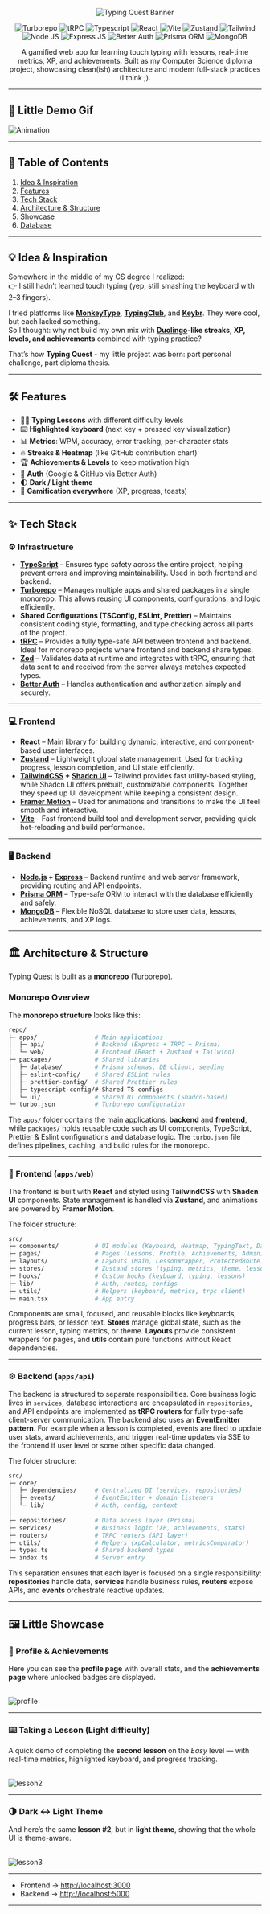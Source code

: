 <p align="center">
  <img src="https://github.com/user-attachments/assets/2c80aa68-59e7-49e6-bbe1-1a4692ff7c74" alt="Typing Quest Banner"/>
</p>
<p align="center">
  <img src="https://img.shields.io/badge/Turborepo-0C0606?style=for-the-badge&logo=turborepo&logoColor=EF4444" alt="Turborepo">
  <img src="https://img.shields.io/badge/tRPC-2596BE?style=for-the-badge&logo=trpc&logoColor=white" alt="tRPC">
  <img src="https://img.shields.io/badge/TypeScript-007ACC?style=for-the-badge&logo=typescript&logoColor=white" alt="Typescript">
  <img src="https://img.shields.io/badge/React-20232A?style=for-the-badge&logo=react&logoColor=61DAFB" alt="React">
  <img src="https://img.shields.io/badge/Vite-B73BFE?style=for-the-badge&logo=vite&logoColor=FFD62E" alt="Vite">
  <img src="https://img.shields.io/badge/zustand-602c3c?style=for-the-badge" alt="Zustand">
  <img src="https://img.shields.io/badge/Tailwind_CSS-38B2AC?style=for-the-badge&logo=tailwind-css&logoColor=white" alt="Tailwind">
  <img src="https://img.shields.io/badge/Node%20js-339933?style=for-the-badge&logo=nodedotjs&logoColor=white" alt="Node JS">
  <img src="https://img.shields.io/badge/Express%20js-000000?style=for-the-badge&logo=express&logoColor=white" alt="Express JS">
  <img src="https://img.shields.io/badge/Better%20Auth-000000?style=for-the-badge&logo=betterauth&logoColor=white" alt="Better Auth">
  <img src="https://img.shields.io/badge/Prisma-3982CE?style=for-the-badge&logo=Prisma&logoColor=white" alt="Prisma ORM">
  <img src="https://img.shields.io/badge/MongoDB-4EA94B?style=for-the-badge&logo=mongodb&logoColor=white" alt="MongoDB">
</p>

<p align="center">
  A gamified web app for learning touch typing with lessons, real-time metrics, XP, and achievements.  
  Built as my Computer Science diploma project, showcasing clean(ish) architecture and modern full-stack practices (I think ;).    
</p>

---

## 🎥 Little Demo Gif
 ![Animation](https://github.com/user-attachments/assets/f895bfa7-e5b5-4975-9d6c-4402256250eb)


---

## 📑 Table of Contents
1. [Idea & Inspiration](#-idea--inspiration)  
2. [Features](#-features)  
3. [Tech Stack](#-tech-stack)  
4. [Architecture & Structure](#-architecture--structure)  
5. [Showcase](#-showcase)  
6. [Database](#-database)  

---

## 💡 Idea & Inspiration

Somewhere in the middle of my CS degree I realized:  
👉 I still hadn’t learned touch typing (yep, still smashing the keyboard with 2–3 fingers).  

I tried platforms like [**MonkeyType**](https://monkeytype.com/), [**TypingClub**](https://www.typingclub.com/), and [**Keybr**](https://www.keybr.com/). They were cool, but each lacked something.  
So I thought: why not build my own mix with **[Duolingo](https://uk.duolingo.com/)-like streaks, XP, levels, and achievements** combined with typing practice?  

That’s how **Typing Quest** - my little project was born: part personal challenge, part diploma thesis.  

---

## 🛠 Features

- 🧑‍🎓 **Typing Lessons** with different difficulty levels  
- ⌨️ **Highlighted keyboard** (next key + pressed key visualization)  
- 📊 **Metrics**: WPM, accuracy, error tracking, per-character stats  
- 🔥 **Streaks & Heatmap** (like GitHub contribution chart)  
- 🏆 **Achievements & Levels** to keep motivation high  
- 👤 **Auth** (Google & GitHub via Better Auth)  
- 🌓 **Dark / Light theme**  
- 🎉 **Gamification everywhere** (XP, progress, toasts)  

---

## ✨ Tech Stack

### ⚙️ Infrastructure

* **[TypeScript](https://www.typescriptlang.org/)** – Ensures type safety across the entire project, helping prevent errors and improving maintainability. Used in both frontend and backend.
* **[Turborepo](https://turborepo.com/)** – Manages multiple apps and shared packages in a single monorepo. This allows reusing UI components, configurations, and logic efficiently.
* **Shared Configurations (TSConfig, ESLint, Prettier)** – Maintains consistent coding style, formatting, and type checking across all parts of the project.
* **[tRPC](https://trpc.io/)** – Provides a fully type-safe API between frontend and backend. Ideal for monorepo projects where frontend and backend share types.
* **[Zod](https://zod.dev/)** – Validates data at runtime and integrates with tRPC, ensuring that data sent to and received from the server always matches expected types.
* **[Better Auth](https://www.better-auth.com/)** – Handles authentication and authorization simply and securely.

---

### 💻 Frontend

* **[React](https://reactjs.org/)** – Main library for building dynamic, interactive, and component-based user interfaces.
* **[Zustand](https://zustand-demo.pmnd.rs/)** – Lightweight global state management. Used for tracking progress, lesson completion, and UI state efficiently.
* **[TailwindCSS](https://tailwindcss.com/) + [Shadcn UI](https://ui.shadcn.com/)** – Tailwind provides fast utility-based styling, while Shadcn UI offers prebuilt, customizable components. Together they speed up UI development while keeping a consistent design.
* **[Framer Motion](https://www.framer.com/motion/)** – Used for animations and transitions to make the UI feel smooth and interactive.
* **[Vite](https://vitejs.dev/)** – Fast frontend build tool and development server, providing quick hot-reloading and build performance.

---

### 🖥 Backend

* **[Node.js](https://nodejs.org/) + [Express](https://expressjs.com/)** – Backend runtime and web server framework, providing routing and API endpoints.
* **[Prisma ORM](https://www.prisma.io/)** – Type-safe ORM to interact with the database efficiently and safely.
* **[MongoDB](https://www.mongodb.com/)** – Flexible NoSQL database to store user data, lessons, achievements, and XP logs.

---

## 🏛 Architecture & Structure

Typing Quest is built as a **monorepo** ([Turborepo](https://turborepo.com/)).

### Monorepo Overview

The **monorepo structure** looks like this:

```bash
repo/
├─ apps/                # Main applications
│  ├─ api/              # Backend (Express + TRPC + Prisma)
│  └─ web/              # Frontend (React + Zustand + Tailwind)
├─ packages/            # Shared libraries
│  ├─ database/         # Prisma schemas, DB client, seeding
│  ├─ eslint-config/    # Shared ESLint rules
│  ├─ prettier-config/  # Shared Prettier rules
│  ├─ typescript-config/# Shared TS configs
│  └─ ui/               # Shared UI components (Shadcn-based)
└─ turbo.json           # Turborepo configuration
```

The `apps/` folder contains the main applications: **backend** and **frontend**, while `packages/` holds reusable code such as UI components, TypeScript, Prettier & Eslint configurations and database logic. The `turbo.json` file defines pipelines, caching, and build rules for the monorepo.

---

### 🎨 Frontend (`apps/web`)

The frontend is built with **React** and styled using **TailwindCSS** with **Shadcn UI** components. State management is handled via **Zustand**, and animations are powered by **Framer Motion**.

The folder structure:

```bash
src/
├─ components/          # UI modules (Keyboard, Heatmap, TypingText, Dashboard)
├─ pages/               # Pages (Lessons, Profile, Achievements, Admin)
├─ layouts/             # Layouts (Main, LessonWrapper, ProtectedRoute)
├─ stores/              # Zustand stores (typing, metrics, theme, lesson)
├─ hooks/               # Custom hooks (keyboard, typing, lessons)
├─ lib/                 # Auth, routes, configs
├─ utils/               # Helpers (keyboard, metrics, trpc client)
└─ main.tsx             # App entry
```

Components are small, focused, and reusable blocks like keyboards, progress bars, or lesson text. **Stores** manage global state, such as the current lesson, typing metrics, or theme. **Layouts** provide consistent wrappers for pages, and **utils** contain pure functions without React dependencies.

---

### ⚙️ Backend (`apps/api`)

The backend is structured to separate responsibilities. Core business logic lives in `services`, database interactions are encapsulated in `repositories`, and API endpoints are implemented as **tRPC routers** for fully type-safe client-server communication. The backend also uses an **EventEmitter pattern**. For example when a lesson is completed, events are fired to update user stats, award achievements, and trigger real-time updates via SSE to the frontend if user level or some other specific data changed.

The folder structure:

```bash
src/
├─ core/
│  ├─ dependencies/     # Centralized DI (services, repositories)
│  ├─ events/           # EventEmitter + domain listeners
│  └─ lib/              # Auth, config, context
│
├─ repositories/        # Data access layer (Prisma)
├─ services/            # Business logic (XP, achievements, stats)
├─ routers/             # TRPC routers (API layer)
├─ utils/               # Helpers (xpCalculator, metricsComparator)
├─ types.ts             # Shared backend types
└─ index.ts             # Server entry
```

This separation ensures that each layer is focused on a single responsibility: **repositories** handle data, **services** handle business rules, **routers** expose APIs, and **events** orchestrate reactive updates.

---

## 🖼 Little Showcase

### 👤 Profile & Achievements
Here you can see the **profile page** with overall stats, and the **achievements page** where unlocked badges are displayed.  
</br>

![profile](https://github.com/user-attachments/assets/9d8e29aa-7045-4caa-8e18-601faa03191d)

---

### ⌨️ Taking a Lesson (Light difficulty)
A quick demo of completing the **second lesson** on the *Easy* level — with real-time metrics, highlighted keyboard, and progress tracking.  
</br>

![lesson2](https://github.com/user-attachments/assets/cd0fc924-e749-40ae-9d91-cd910eee3868)

---

### 🌗 Dark ↔ Light Theme
And here’s the same **lesson #2**, but in **light theme**, showing that the whole UI is theme-aware.  
</br>

![lesson3](https://github.com/user-attachments/assets/52163486-6b40-4b7e-a3da-62cd95fc84e0)

---

* Frontend → [http://localhost:3000](http://localhost:3000)
* Backend → [http://localhost:5000](http://localhost:5000)

---
